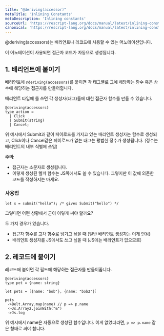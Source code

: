 ```yaml
---
title: "@deriving(accessor)"
metaTitle: 'Inlining Constants'
metaDescription: 'Inlining constants'
sourceUrl: 'https://rescript-lang.org/docs/manual/latest/inlining-constants'
canonical: 'https://rescript-lang.org/docs/manual/latest/inlining-constants'
---
```


@deriving(accessors)는 배리언트나 레코드에 사용할 수 있는 어노테이션입니다.

이 어노테이션이 사용되면 접근자 코드가 자동으로 생성됩니다.

## 1. 배리언트에 붙이기

배리언트에 `@deriving(accessors)`를 붙이면 각 태그별로 그에 해당하는 함수 혹은 상수에 해당하는 접근자를 만들어쥡니다.

배리언트 타입에 를 쓰면 각 생성자(태그)들에 대한 접근자 함수를 만들 수 있습니다.

```reason
@deriving(accessors)
type action =
  | Click
  | Submit(string)
  | Cancel;
```

위 예시에서 Submit과 같이 페이로드를 가지고 있는 배리언트 생성자는 함수로 생성되고, Click이나 Cancel같은 페이로드가 없는 태그는 평범한 정수가 생성됩니다. (정수는 배리언트의 내부 식별에 쓰임)

**주의:**

- 접근자는 소문자로 생성됩니다.
- 이렇게 생성된 헬퍼 함수는 JS쪽에서도 쓸 수 있습니다. 그렇지만 이 값에 의존한 코드를 작성하지는 마세요.

### 사용법

```reason
let s = submit("hello"); /* gives Submit("hello") */
```

그렇다면 어떤 상황에서 굳이 이렇게 써야 할까요?

두 가지 경우가 있습니다.

- 접근자 함수를 고차 함수로 넘기고 싶을 때 (일반 배리언트 생성자는 이게 안됨)
- 배리언트 생성자를 JS에서도 쓰고 싶을 때 (JS에는 배리언트가 없으므로)

## 2. 레코드에 붙이기

레코드에 붙이면 각 필드에 해당하는 접근자를 만들어줍니다.

```reason
@deriving(accessors)
type pet = {name: string}

let pets = [{name: "bob"}, {name: "bob2"}]

pets
 ->Belt.Array.map(name) // p => p.name
 ->Js.Array2.joinWith("&")
 ->Js.log
```

위 예시에서 name은 자동으로 생성된 함수입니다.
이게 없었더라면, `p => p.name` 같은 형태로 써야 합니다.

